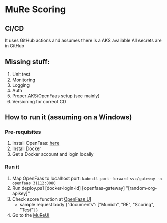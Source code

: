 # MuRe Scoring

## CI/CD

It uses GitHub actions and assumes there is a AKS available
All secrets are in GitHub

## Missing stuff:

1. Unit test
2. Monitoring
3. Logging
4. Auth
5. Proper AKS/OpenFaas setup (sec mainly)
6. Versioning for correct CD

## How to run it (assuming on a Windows)

### Pre-requisites

1. Install OpenFaas: [here](https://docs.openfaas.com/deployment/kubernetes/#c-deploy-using-kubectl-and-plain-yaml-for-development-only)
2. Install Docker
3. Get a Docker account and login locally

### Run it

1. Map OpenFaas to localhost port: `kubectl port-forward svc/gateway -n openfaas 31112:8080`
2. Run deploy.ps1 [docker-login-id] [openfaas-gateway] "[random-org-apikey]"
3. Check score function at [OpenFaas UI](http://localhost:31112/ui/)
	- sample request body {"documents": ["Munich", "RE", "Scoring", "Test"] }
4. Go to the [MuReUI](http://localhost:31112/function/mureui)
